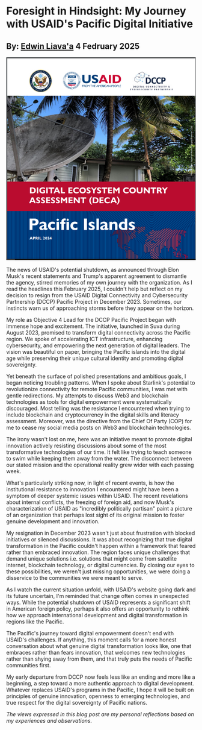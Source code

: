 # Foresight in Hindsight: My Journey with USAID's Pacific Digital Initiative
## By: [Edwin Liava'a](https://github.com/EdwinLiavaa) 4 Fedruary 2025

<p align="center">
 <img width="1000" src="https://github.com/EdwinLiavaa/liavaa.space/blob/main/blog/20250204/pic.png">
</p>

The news of USAID's potential shutdown, as announced through Elon Musk's recent statements and Trump's apparent agreement to dismantle the agency, stirred memories of my own journey with the organization. As I read the headlines this February 2025, I couldn't help but reflect on my decision to resign from the USAID Digital Connectivity and Cybersecurity Partnership (DCCP) Pacific Project in December 2023. Sometimes, our instincts warn us of approaching storms before they appear on the horizon.

My role as Objective 4 Lead for the DCCP Pacific Project began with immense hope and excitement. The initiative, launched in Suva during August 2023, promised to transform digital connectivity across the Pacific region. We spoke of accelerating ICT infrastructure, enhancing cybersecurity, and empowering the next generation of digital leaders. The vision was beautiful on paper, bringing the Pacific islands into the digital age while preserving their unique cultural identity and promoting digital sovereignty.

Yet beneath the surface of polished presentations and ambitious goals, I began noticing troubling patterns. When I spoke about Starlink's potential to revolutionize connectivity for remote Pacific communities, I was met with gentle redirections. My attempts to discuss Web3 and blockchain technologies as tools for digital empowerment were systematically discouraged. Most telling was the resistance I encountered when trying to include blockchain and cryptocurrency in the digital skills and literacy assessment. Moreover, was the directive from the Chief Of Party (COP) for me to cease my social media posts on Web3 and blockchain technologies.

The irony wasn't lost on me, here was an initiative meant to promote digital innovation actively resisting discussions about some of the most transformative technologies of our time. It felt like trying to teach someone to swim while keeping them away from the water. The disconnect between our stated mission and the operational reality grew wider with each passing week.

What's particularly striking now, in light of recent events, is how the institutional resistance to innovation I encountered might have been a symptom of deeper systemic issues within USAID. The recent revelations about internal conflicts, the freezing of foreign aid, and now Musk's characterization of USAID as "incredibly politically partisan" paint a picture of an organization that perhaps lost sight of its original mission to foster genuine development and innovation.

My resignation in December 2023 wasn't just about frustration with blocked initiatives or silenced discussions. It was about recognizing that true digital transformation in the Pacific couldn't happen within a framework that feared rather than embraced innovation. The region faces unique challenges that demand unique solutions i.e. solutions that might come from satellite internet, blockchain technology, or digital currencies. By closing our eyes to these possibilities, we weren't just missing opportunities, we were doing a disservice to the communities we were meant to serve.

As I watch the current situation unfold, with USAID's website going dark and its future uncertain, I'm reminded that change often comes in unexpected ways. While the potential shutdown of USAID represents a significant shift in American foreign policy, perhaps it also offers an opportunity to rethink how we approach international development and digital transformation in regions like the Pacific.

The Pacific's journey toward digital empowerment doesn't end with USAID's challenges. If anything, this moment calls for a more honest conversation about what genuine digital transformation looks like, one that embraces rather than fears innovation, that welcomes new technologies rather than shying away from them, and that truly puts the needs of Pacific communities first.

My early departure from DCCP now feels less like an ending and more like a beginning, a step toward a more authentic approach to digital development. Whatever replaces USAID's programs in the Pacific, I hope it will be built on principles of genuine innovation, openness to emerging technologies, and true respect for the digital sovereignty of Pacific nations.

*The views expressed in this blog post are my personal reflections based on my experiences and observations.*
